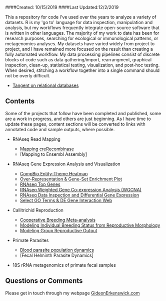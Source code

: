 ####Created: 10/15/2019  ####Last Updated:12/2/2019

This a repository for code I've used over the years to analyze a variety of datasets. R is my 'go to' language for data inspection, manipulation and analysis, but my workflows frequently integrate open-source software that is written in other languages. The majority of my work to date has been for research purposes, searching for ecological or immunological patterns, or metagenomics analyses. My datasets have varied widely from project to project, and I have remained more focused on the result than creating a fully automated workflow. My data processing pipelines consist of discrete blocks of code such as data gathering/import, rearrangment, graphical inspection, clean-up, statistical testing, visualization, and post-hoc testing. When desired, stitching a workflow together into a single command should not be overly difficult.

* [Tangent on relational databases](https://github.com/giderk/giddy/blob/master/content/RDS.md)

## Contents

Some of the projects that follow have been completed and published, some are a work in progress, and others are just beginning. As I have time to update these pages, content sections will be converted to links with annotated code and sample outputs, where possible.

* RNAseq Read Mapping
	* [Mapping creRecombinase](https://github.com/giderk/giddy/blob/master/content/mapping_creRecombinase.md)
	* [Mapping to Ensembl Assembly]

* RNAseq Gene Expression Analysis and Visualization
  * [CompBio Entity-Theme Heatmap](https://github.com/giderk/giddy/blob/master/content/CompBio_Entity-Theme_Heatmap.md)
  * [Over-Representation & Gene-Set Enrichment Plot](https://github.com/giderk/giddy/blob/master/content/CompositePlot_ORA%26GSEA_ggplot.md)
  * [RNAseq Top Genes](https://github.com/giderk/giddy/blob/master/content/RNAseq_TopGenes.md)
  * [RNAseq Weighted Gene Co-expression Analysis (WGCNA)](https://github.com/giderk/giddy/blob/master/content/RNAseq_WGCNA.md)
  * [RNAseq Data Inspection and Differential Gene Expression](https://github.com/giderk/giddy/blob/master/content/RNAseq_Differential_Expression.md)
  * [Select GO Terms & DE Gene Interaction Web](https://github.com/giderk/giddy/blob/master/content/GOterm.DEgene_interactions.md)

* Callitrichid Reproduction
	* [Cooperative Breeding Meta-analysis](https://github.com/giderk/giddy/blob/master/content/tamarin_cooperativebreeding_metaA.md)
	* [Modeling Individual Breeding Status from Reproductive Morphology](https://github.com/giderk/giddy/blob/master/content/DFA_breeding_assignments.md)
	* [Modeling Group Reproductive Output](https://github.com/giderk/giddy/blob/master/content/TamarinGroupRepro.md)

* Primate Parasites
	* [Blood parasite population dynamics](https://github.com/giderk/giddy/blob/master/content/BloodParasites.md)
	* [Fecal Helminth Parasite Dynamics]

* 18S rRNA metagenomics of primate fecal samples



## Questions or Comments
Please get in touch through my webpage [GideonErkenswick.com](https://gideonerkenswick.com/contact/)
